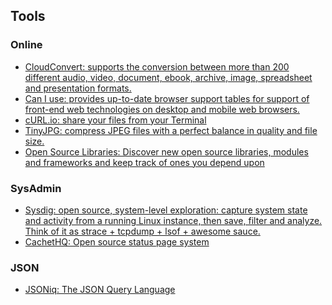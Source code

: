## Tools

### Online

* [CloudConvert: supports the conversion between more than 200 different audio, video, document, ebook, archive, image, spreadsheet and presentation formats.](https://cloudconvert.com/)
* [Can I use: provides up-to-date browser support tables for support of front-end web technologies on desktop and mobile web browsers.](http://caniuse.com/)
* [cURL.io: share your files from your Terminal](http://curl.io/)
* [TinyJPG: compress JPEG files with a perfect balance in quality and file size.](https://tinyjpg.com/)
* [Open Source Libraries: Discover new open source libraries, modules and frameworks and keep track of ones you depend upon](http://libraries.io/)

### SysAdmin

* [Sysdig: open source, system-level exploration: capture system state and activity from a running Linux instance, then save, filter and analyze.
Think of it as strace + tcpdump + lsof + awesome sauce.](http://www.sysdig.org/)
* [CachetHQ: Open source status page system ](https://cachethq.io/)

### JSON

* [JSONiq: The JSON Query Language](http://www.jsoniq.org/)
